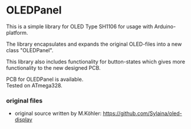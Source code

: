 # OLEDPanel

This is a simple library for OLED Type SH1106 for usage with Arduino-platform.<br>

The library encapsulates and expands the original OLED-files into a new class "OLEDPanel".<br>

This library also includes functionality for button-states which gives more functionality to the new designed PCB.

PCB for OLEDPanel is available.<br>
Tested on ATmega328.

### original files
 - original source written by M.Köhler: https://github.com/Sylaina/oled-display
